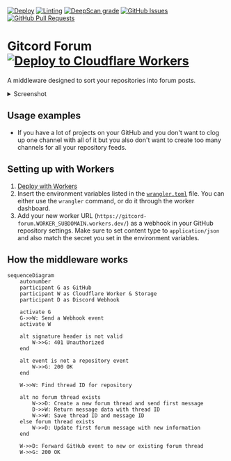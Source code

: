 [![Deploy](https://img.shields.io/github/actions/workflow/status/biaw/gitcord-forum/build-and-publish.yml?label=build)](https://github.com/biaw/gitcord-forum/actions/workflows/build-and-publish.yml)
[![Linting](https://img.shields.io/github/actions/workflow/status/biaw/gitcord-forum/linting.yml?label=quality)](https://github.com/biaw/gitcord-forum/actions/workflows/linting.yml)
[![DeepScan grade](https://deepscan.io/api/teams/16173/projects/23243/branches/698660/badge/grade.svg)](https://deepscan.io/dashboard#view=project&tid=16173&pid=23243&bid=698660)
[![GitHub Issues](https://img.shields.io/github/issues-raw/biaw/gitcord-forum.svg)](https://github.com/biaw/gitcord-forum/issues)
[![GitHub Pull Requests](https://img.shields.io/github/issues-pr-raw/biaw/gitcord-forum.svg)](https://github.com/biaw/gitcord-forum/pulls)

# Gitcord Forum [![Deploy to Cloudflare Workers](https://deploy.workers.cloudflare.com/button)](https://deploy.workers.cloudflare.com/?url=https://github.com/biaw/gitcord-forum)

A middleware designed to sort your repositories into forum posts.

<details>
  <summary>Screenshot</summary>

  <picture>
    <source media="(prefers-color-scheme: dark)" srcset="https://user-images.githubusercontent.com/10573728/206237592-9104b964-74d6-4a29-a2ab-f36dc400481c.png">
    <img alt="Image of the forum channel on Discord" src="https://user-images.githubusercontent.com/10573728/206237630-b76efa8e-68a2-498d-9463-edfe3d75f58a.png">
  </picture>
</details>

## Usage examples

* If you have a lot of projects on your GitHub and you don't want to clog up one channel with all of it but you also don't want to create too many channels for all your repository feeds.

## Setting up with Workers

1. [Deploy with Workers](https://deploy.workers.cloudflare.com/?url=https://github.com/biaw/gitcord-forum)
2. Insert the environment variables listed in the [`wrangler.toml`](https://github.com/biaw/gitcord-forum/blob/main/wrangler.toml) file. You can either use the `wrangler` command, or do it through the worker dashboard.
3. Add your new worker URL (`https://gitcord-forum.WORKER_SUBDOMAIN.workers.dev/`) as a webhook in your GitHub repository settings. Make sure to set content type to `application/json` and also match the secret you set in the environment variables.

## How the middleware works

```mermaid
sequenceDiagram
    autonumber
    participant G as GitHub
    participant W as Cloudflare Worker & Storage
    participant D as Discord Webhook

    activate G
    G->>W: Send a Webhook event
    activate W

    alt signature header is not valid
        W->>G: 401 Unauthorized
    end

    alt event is not a repository event
        W->>G: 200 OK
    end

    W->>W: Find thread ID for repository

    alt no forum thread exists
        W->>D: Create a new forum thread and send first message
        D->>W: Return message data with thread ID
        W->>W: Save thread ID and message ID
    else forum thread exists
        W->>D: Update first forum message with new information
    end

    W->>D: Forward GitHub event to new or existing forum thread
    W->>G: 200 OK
```
